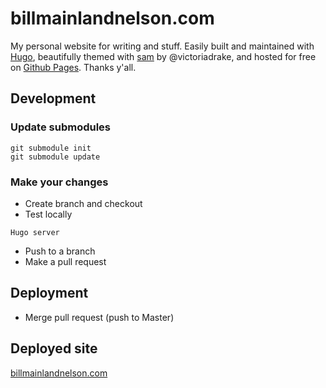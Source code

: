 # billmainlandnelson.com
My personal website for writing and stuff.
Easily built and maintained with [Hugo](https://github.com/gohugoio/hugo), beautifully themed with [sam](https://github.com/victoriadrake/hugo-theme-sam) by @victoriadrake, and hosted for free on [Github Pages](https://pages.github.com/). Thanks y'all.

## Development

### Update submodules
```bash:
git submodule init
git submodule update
```

### Make your changes
* Create branch and checkout
* Test locally 
```bash:
Hugo server
```
* Push to a branch
* Make a pull request

## Deployment
* Merge pull request (push to Master)

## Deployed site
[billmainlandnelson.com](https://billmainlandnelson.com/)
